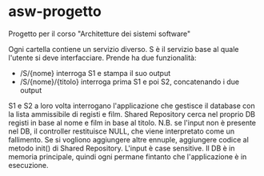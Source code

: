 # asw-progetto
Progetto per il corso "Architetture dei sistemi software"

Ogni cartella contiene un servizio diverso.
S è il servizio base al quale l'utente si deve interfacciare. Prende ha due funzionalità:
- /S/{nome} interroga S1 e stampa il suo output
- /S/{nome}/{titolo} interroga prima S1 e poi S2, concatenando i due output

S1 e S2 a loro volta interrogano l'applicazione che gestisce il database con la lista ammissibile di registi e film.
Shared Repository cerca nel proprio DB registi in base al nome e film in base al titolo.
N.B. se l'input non è presente nel DB, il controller restituisce NULL, che viene interpretato come un fallimento. Se si vogliono aggiungere altre ennuple, aggiungere codice al metodo init() di Shared Repository.
L'input è case sensitive.
Il DB è in memoria principale, quindi ogni permane fintanto che l'applicazione è in esecuzione.
